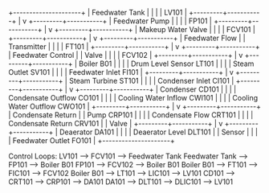 +---------------------+
| Feedwater Tank      |
|                     |
|  LV101              |
+---------+-----------+
          |
          v
+---------+-----------+
| Feedwater Pump      |
|                     |
|  FP101              |
+---------+-----------+
          |
          v
+---------+-----------+
| Makeup Water Valve  |
|                     |
|  FCV101             |
+---------+-----------+
          |
          v
+---------+-----------+
| Feedwater Flow      |
| Transmitter         |
|                     |
|  FT101              |
+---------+-----------+
          |
          v
+---------+-----------+
| Feedwater Control   |
| Valve               |
|                     |
|  FCV102             |
+---------+-----------+
          |
          v
+---------+-----------+
| Boiler                  B01       |
|                               |
|  Drum Level Sensor     LT101    |
|                               |
|  Steam Outlet          SV101    |
|                               |
|  Feedwater Inlet       FI101    |
+---------+-----------+
          |
          v
+---------+-----------+
| Steam Turbine           ST101    |
|                               |
|  Condenser Inlet       CI101    |
+---------+-----------+
          |
          v
+---------+-----------+
| Condenser             CD101    |
|                               |
|  Condensate Outflow    CO101    |
|                               |
|  Cooling Water Inflow  CWI101   |
|                               |
|  Cooling Water Outflow CWO101   |
+---------+-----------+
          |
          v
+---------+-----------+
| Condensate Return     |
| Pump                  CRP101   |
|                               |
|  Condensate Flow       CRT101   |
|                               |
|  Condensate Return     CRV101   |
|  Valve                |
+---------+-----------+
          |
          v
+---------+-----------+
| Deaerator             DA101    |
|                               |
|  Deaerator Level     DLT101   |
|  Sensor               |
|                               |
|  Feedwater Outlet      FO101    |
+---------------------+

Control Loops:
LV101 --> FCV101 --> Feedwater Tank
Feedwater Tank --> FP101 --> Boiler B01
FP101 --> FCV102 --> Boiler B01
Boiler B01 --> FT101 --> FIC101 --> FCV102
Boiler B01 --> LT101 --> LIC101 --> LV101
CD101 --> CRT101 --> CRP101 --> DA101
DA101 --> DLT101 --> DLIC101 --> LV101
